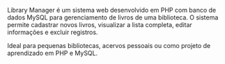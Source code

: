 Library Manager é um sistema web desenvolvido em PHP com banco de dados MySQL para gerenciamento de livros de uma biblioteca. O sistema permite cadastrar novos livros, visualizar a lista completa, editar informações e excluir registros.

Ideal para pequenas bibliotecas, acervos pessoais ou como projeto de aprendizado em PHP e MySQL.
